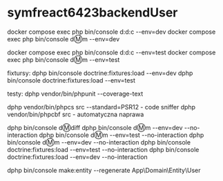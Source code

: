 # symfreact6423backendUser

docker compose exec php bin/console d:d:c --env=dev
docker compose exec php bin/console d:m:m --env=dev

docker compose exec php bin/console d:d:c --env=test
docker compose exec php bin/console d:m:m --env=test

fixtursy:
dphp bin/console doctrine:fixtures:load --env=dev
dphp bin/console doctrine:fixtures:load --env=test

testy:
dphp vendor/bin/phpunit --coverage-text

dphp vendor/bin/phpcs src --standard=PSR12 - code sniffer
dphp vendor/bin/phpcbf src - automatyczna naprawa

dphp bin/console d:m:diff
dphp bin/console d:m:m --env=dev --no-interaction
dphp bin/console d:m:m --env=test --no-interaction
dphp bin/console d:m:m --env=dev --no-interaction
dphp bin/console doctrine:fixtures:load --env=test --no-interaction
dphp bin/console doctrine:fixtures:load --env=dev --no-interaction

dphp bin/console make:entity --regenerate App\\Domain\\Entity\\User